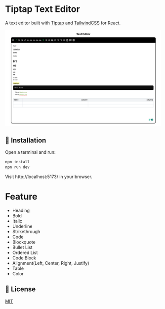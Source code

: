 # Tiptap Text Editor

A text editor built with [Tiptap](https://tiptap.dev/) and [TailwindCSS](https://tailwindcss.com/) for React.

![img.png](src/assets/img.png)


## 🚀 Installation
Open a terminal and run:
```bash
npm install
npm run dev
```
Visit http://localhost:5173/ in your browser.

# Feature

- Heading
- Bold
- Italic
- Underline
- Strikethrough
- Code
- Blockquote
- Bullet List
- Ordered List
- Code Block
- Alignment(Left, Center, Right, Justify)
- Table
- Color


## 📄 License
[MIT](./LICENSE)